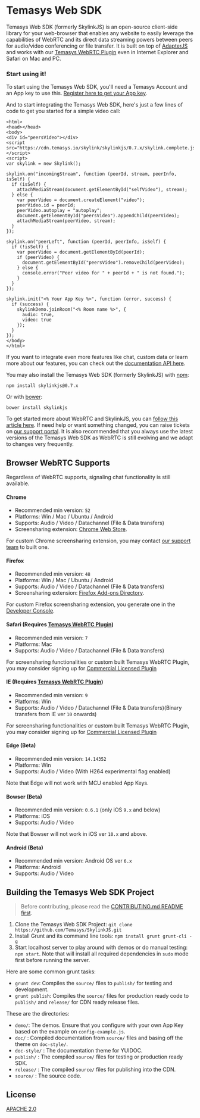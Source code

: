 # Temasys Web SDK
Temasys Web SDK (formerly SkylinkJS) is an open-source client-side library for your web-browser that enables any website to easily leverage the capabilities of WebRTC and its direct data streaming powers between peers for audio/video conferencing or file transfer. It is built on top of [AdapterJS](http://github.com/Temasys/AdapterJS) and works with our [Temasys WebRTC Plugin](http://skylink.io/plugin/) even in Internet Explorer and Safari on Mac and PC.

### Start using it!
To start using the Temasys Web SDK, you'll need a Temasys Account and an App key to use this. [Register here to get your App key](https://console.temasys.io).

And to start integrating the Temasys Web SDK, here's just a few lines of code to get you started for a simple video call:

```
<html>
<head></head>
<body>
<div id="peersVideo"></div>
<script src="https://cdn.temasys.io/skylink/skylinkjs/0.7.x/skylink.complete.js"></script>
<script>
var skylink = new Skylink();

skylink.on("incomingStream", function (peerId, stream, peerInfo, isSelf) {
  if (isSelf) {
    attachMediaStream(document.getElementById("selfVideo"), stream);
  } else {
    var peerVideo = document.createElement("video");
    peerVideo.id = peerId;
    peerVideo.autoplay = "autoplay";
    document.getElementById("peersVideo").appendChild(peerVideo);
    attachMediaStream(peerVideo, stream);
  }
});

skylink.on("peerLeft", function (peerId, peerInfo, isSelf) {
  if (!isSelf) {
    var peerVideo = document.getElementById(peerId);
    if (peerVideo) {
      document.getElementById("peersVideo").removeChild(peerVideo);
    } else {
      console.error("Peer video for " + peerId + " is not found.");
    }
  }
});

skylink.init("<% Your App Key %>", function (error, success) {
  if (success) {
    skylinkDemo.joinRoom("<% Room name %>", {
      audio: true,
      video: true
    });
  }
});
</body>
</html>
```

If you want to integrate even more features like chat, custom data or learn more about our features, you can check out the [documentation API here](cdn.temasys.com.sg/skylink/skylinkjs/0.7.x/doc/classes/Skylink.html).

You may also install the Temasys Web SDK (formerly SkylinkJS) with [npm](https://www.npmjs.com/):
```
npm install skylinkjs@0.7.x
```

Or with [bower](http://bower.io/):
```
bower install skylinkjs
```

To get started more about WebRTC and SkylinkJS, you can [follow this article here](https://temasys.io/getting-started-with-webrtc-and-skylinkjs/). If need help or want something changed, you can raise tickets on [our support portal](http://support.temasys.io). It is also recommended that you always use the latest versions of the Temasys Web SDK as WebRTC is still evolving and we adapt to changes very frequently.


## Browser WebRTC Supports
Regardless of WebRTC supports, signaling chat functionality is still available.

#### Chrome

- Recommended min version: `52`
- Platforms: Win / Mac / Ubuntu / Android
- Supports: Audio / Video / Datachannel (File & Data transfers)
- Screensharing extension: [Chrome Web Store](https://chrome.google.com/webstore/detail/skylink-webrtc-tools/ljckddiekopnnjoeaiofddfhgnbdoafc).

For custom Chrome screensharing extension, you may contact [our support team](mailto:support@temasys.io) to built one.

#### Firefox

- Recommended min version: `48`
- Platforms: Win / Mac / Ubuntu / Android
- Supports: Audio / Video / Datachannel (File & Data transfers)
- Screensharing extension: [Firefox Add-ons Directory](https://addons.mozilla.org/en-US/firefox/addon/skylink-webrtc-tools/).

For custom Firefox screensharing extension, you generate one in the [Developer Console](https://console.temasys.io).

#### Safari (Requires [Temasys WebRTC Plugin](https://temasys.io/plugin))

- Recommended min version: `7`
- Platforms: Mac
- Supports: Audio / Video / Datachannel (File & Data transfers)

For screensharing functionalities or custom built Temasys WebRTC Plugin, you may consider signing up for [Commercial Licensed Plugin](https://temasys.io/plugin/#commercial-licensing)

#### IE (Requires [Temasys WebRTC Plugin](https://temasys.io/plugin))

- Recommended min version: `9`
- Platforms: Win
- Supports: Audio / Video / Datachannel (File & Data transfers)(Binary transfers from IE ver `10` onwards)

For screensharing functionalities or custom built Temasys WebRTC Plugin, you may consider signing up for [Commercial Licensed Plugin](https://temasys.io/plugin/#commercial-licensing)

#### Edge (Beta)

- Recommended min version: `14.14352`
- Platforms: Win
- Supports: Audio / Video (With H264 experimental flag enabled)

Note that Edge will not work with MCU enabled App Keys.

#### Bowser (Beta)

- Recommended min version: `0.6.1` (only iOS `9.x` and below)
- Platforms: iOS
- Supports: Audio / Video

Note that Bowser will not work in iOS ver `10.x` and above.

#### Android (Beta)

- Recommended min version: Android OS ver `6.x`
- Platforms: Android
- Supports: Audio / Video


## Building the Temasys Web SDK Project
> Before contributing, please read the [CONTRIBUTING.md README first](CONTRIBUTING.md).

1. Clone the Temasys Web SDK Project: `git clone https://github.com/Temasys/SkylinkJS.git`
2. Install Grunt and its command line tools: `npm install grunt grunt-cli -g`
3. Start localhost server to play around with demos or do manual testing: `npm start`. Note that will install all required dependencies in `sudo` mode first before running the server.

Here are some common grunt tasks:

- `grunt dev`: Compiles the `source/` files to `publish/` for testing and development.
- `grunt publish`: Compiles the `source/` files for production ready code to `publish/` and `release/` for CDN ready release files.

These are the directories:

- `demo/`: The demos. Ensure that you configure with your own App Key based on the example on `config-example.js`.
- `doc/` : Compiled documentation from `source/` files and basing off the theme on `doc-style/`.
- `doc-style/` : The documentation theme for YUIDOC.
- `publish/` : The compiled `source/` files for testing or production ready SDK.
- `release/` : The compiled `source/` files for publishing into the CDN.
- `source/` : The source code.

## License
[APACHE 2.0](http://www.apache.org/licenses/LICENSE-2.0.html)
